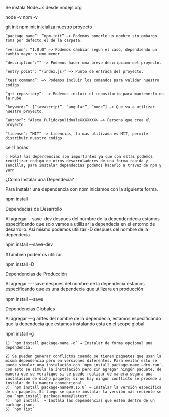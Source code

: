 
Se instala Node.Js desde nodejs.org

node -v
npm -v

git init
npm init inicializa nuestro proyecto



    “package name”: “npm-init” —> Podemos ponerle un nombre sin embargo toma por defecto el de la carpeta.

    “version”: “1.0.0” —> Podemos cambiar segun el caso, dependiendo un cambio mayor o uno menor

    “description”:"" —> Podemos hacer una breve descripcion del proyecto.

    “entry point”: “(index.js)” —> Punto de entrada del proyecto.

    “test command”: —> Podemos incluir los comandos para validar nuestro codigo.

    “git repository”: —> Podemos incluir el repositorio para mantenerlo en la nube

    “keywords”: [“javascript”, “angular”, “node”] —> Que va a utilizar nuestro proyecto.

    “author”: "Alexa Pulido<pulidoaleXXXXXXX> —> Persona que crea el proyecto

    “license”: “MIT” —> Licencias, la mas utilizada es MIT, permite distribuir nuestro codigo.

ce 11 horas

    💡 Hola! las dependencias son importantes ya que con estas podemos reutilizar codigo de otros desarroladores de una forma rapida y sencilla, para instalar dependecias podemos hacerlo a travez de npm y yarn

¿Como Instalar una Dependecia?

Para Instalar una dependencia con npm iniciamos con la siguiente forma.

npm install <nombre de la dependecia>

Dependecias de Desarrollo

Al agregar --save-dev despues del nombre de la dependendecia estamos especificando que solo vamos a utillizar la dependecia en el entorno de desarrollo. Asi mismo podemos utilizar -D despues del nombre de la dependecia

npm install <nombre de la dependecia> --save-dev

#Tambien podemos utilizar

npm install <nombre de la dependecia> -D

Dependencias de Producción

Al agregar —-save despues del nombre de la dependecia estamos especificando que es una dependecia que utilizara en producción

npm install <nombre de la dependecia> --save

Dependencias Globales

Al agregar —g antes del nombre de la dependecia, estamos especificando que la dependecia que estamos instalando esta en el scope global

npm install -g <nombre de la dependecia>






    1) `npm install package-name -o` → Instalar de forma opcional una dependencia.

    2) Se pueden generar conflictos cuando se tienen paquetes que usan la misma dependencia pero en versiones diferentes. Para evitar esto se puede simular una instalación con `npm install package-name —dry-run`. Con esto se simula la instalación pero sin agregar ningún paquete, de manera que se verifique si se puede realizar de manera segura una instalación de dicho paquete; si no hay ningún conflicto se procede a instalar de la manera convencional.
    3) `npm install package-name@0.15.0` → Instalar la versión especifica de un paquete. Si luego se quiere instalar la versión más reciente se usa `npm install package-name@latest`.
    4) `npm install` → Instala las dependencias que estén dentro de un package.json.
    5) `npm list`
